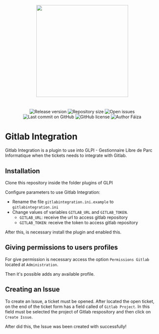 <div align="center">
    <img src="https://raw.githubusercontent.com/faizaleticia/gitlabintegration/master/img/glpi_logo.png" width="300px"/>
</div>

#

<p align="center">
  <img alt="Release version" src="https://img.shields.io/github/v/release/faizaleticia/gitlabintegration">
   <img alt="Repository size" src="https://img.shields.io/github/repo-size/faizaleticia/gitlabintegration">
  <img alt="Open issues" src="https://img.shields.io/github/issues-raw/faizaleticia/gitlabintegration">
  <img alt="Last commit on GitHub" src="https://img.shields.io/github/last-commit/faizaleticia/gitlabintegration">
  <img alt="GitHub license" src="https://img.shields.io/github/license/faizaleticia/gitlabintegration">
  <img alt="Author Fáiza" src="https://img.shields.io/badge/author-F%C3%A1iza%20Let%C3%ADcia%20Schoeninger-blue">
</p>

# Gitlab Integration

Gitlab Integration is a plugin to use into GLPI - Gestionnaire Libre de Parc Informatique when the tickets needs to integrate with Gitlab.

## Installation

Clone this repository inside the folder plugins of GLPI

Configure parameters to use Gitlab Integration:
  - Rename the file ```gitlabintegration.ini.example``` to ```gitlabintegration.ini```
  - Change values of variables ```GITLAB_URL``` and ```GITLAB_TOKEN```.
    - ```GITLAB_URL```: receive the url to access gitlab repository
    - ```GITLAB_TOKEN```: receive the token to access gitlab repository

After this, is necessary install the plugin and enabled this.

## Giving permissions to users profiles

For give permission is necessary access the option ```Permissions Gitlab``` located at ```Administration```.

Then it's possible adds any available profile.

## Creating an Issue

To create an Issue, a ticket must be opened. 
After located the open ticket, on the end of the ticket form has a field called of ```Gitlab Project```. In this field must be selected the project of Gitlab respository and then click on ```Create Issue```.

After did this, the Issue was been created with successfully!
